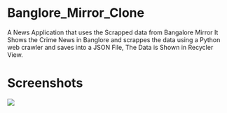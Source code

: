 # Banglore_Mirror_Clone
A News Application that uses the Scrapped data from Bangalore Mirror
It Shows the Crime News in Banglore and scrappes the data using a Python web crawler and saves into a JSON 
File, The Data is Shown in Recycler View. 
# Screenshots
![](Screenshot_1)

